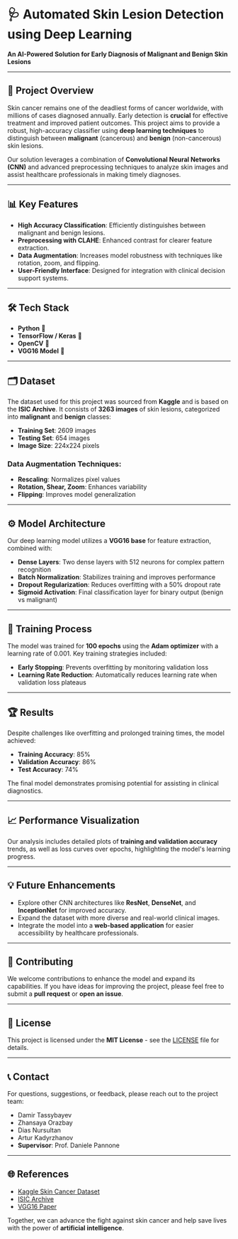 # 🩺 Automated Skin Lesion Detection using Deep Learning

**An AI-Powered Solution for Early Diagnosis of Malignant and Benign Skin Lesions**

---

## 🚀 Project Overview

Skin cancer remains one of the deadliest forms of cancer worldwide, with millions of cases diagnosed annually. Early detection is **crucial** for effective treatment and improved patient outcomes. This project aims to provide a robust, high-accuracy classifier using **deep learning techniques** to distinguish between **malignant** (cancerous) and **benign** (non-cancerous) skin lesions.

Our solution leverages a combination of **Convolutional Neural Networks (CNN)** and advanced preprocessing techniques to analyze skin images and assist healthcare professionals in making timely diagnoses.

---

## 📊 Key Features

- **High Accuracy Classification**: Efficiently distinguishes between malignant and benign lesions.
- **Preprocessing with CLAHE**: Enhanced contrast for clearer feature extraction.
- **Data Augmentation**: Increases model robustness with techniques like rotation, zoom, and flipping.
- **User-Friendly Interface**: Designed for integration with clinical decision support systems.

---

## 🛠️ Tech Stack

- **Python** 🐍
- **TensorFlow / Keras** 🤖
- **OpenCV** 📸
- **VGG16 Model** 🧠

---

## 🗂️ Dataset

The dataset used for this project was sourced from **Kaggle** and is based on the **ISIC Archive**. It consists of **3263 images** of skin lesions, categorized into **malignant** and **benign** classes:

- **Training Set**: 2609 images
- **Testing Set**: 654 images
- **Image Size**: 224x224 pixels

### Data Augmentation Techniques:
- **Rescaling**: Normalizes pixel values
- **Rotation, Shear, Zoom**: Enhances variability
- **Flipping**: Improves model generalization

---

## ⚙️ Model Architecture

Our deep learning model utilizes a **VGG16 base** for feature extraction, combined with:

- **Dense Layers**: Two dense layers with 512 neurons for complex pattern recognition
- **Batch Normalization**: Stabilizes training and improves performance
- **Dropout Regularization**: Reduces overfitting with a 50% dropout rate
- **Sigmoid Activation**: Final classification layer for binary output (benign vs malignant)

---

## 🧠 Training Process

The model was trained for **100 epochs** using the **Adam optimizer** with a learning rate of 0.001. Key training strategies included:

- **Early Stopping**: Prevents overfitting by monitoring validation loss
- **Learning Rate Reduction**: Automatically reduces learning rate when validation loss plateaus

---

## 🏆 Results

Despite challenges like overfitting and prolonged training times, the model achieved:

- **Training Accuracy**: 85%
- **Validation Accuracy**: 86%
- **Test Accuracy**: 74%

The final model demonstrates promising potential for assisting in clinical diagnostics.

---

## 📈 Performance Visualization

Our analysis includes detailed plots of **training and validation accuracy** trends, as well as loss curves over epochs, highlighting the model's learning progress.

---

## 💡 Future Enhancements

- Explore other CNN architectures like **ResNet**, **DenseNet**, and **InceptionNet** for improved accuracy.
- Expand the dataset with more diverse and real-world clinical images.
- Integrate the model into a **web-based application** for easier accessibility by healthcare professionals.

---

## 🤝 Contributing

We welcome contributions to enhance the model and expand its capabilities. If you have ideas for improving the project, please feel free to submit a **pull request** or **open an issue**.

---

## 📄 License

This project is licensed under the **MIT License** - see the [LICENSE](LICENSE) file for details.

---

## 📞 Contact

For questions, suggestions, or feedback, please reach out to the project team:

- Damir Tassybayev
- Zhansaya Orazbay
- Dias Nursultan
- Artur Kadyrzhanov
- **Supervisor**: Prof. Daniele Pannone

---

## 🌐 References

- [Kaggle Skin Cancer Dataset](https://www.kaggle.com/datasets/fanconic/skin-cancer-malignant-vs-benign)
- [ISIC Archive](https://www.isic-archive.com)
- [VGG16 Paper](https://arxiv.org/abs/1409.1556)

Together, we can advance the fight against skin cancer and help save lives with the power of **artificial intelligence**.
